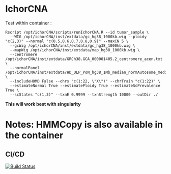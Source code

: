 
# IchorCNA

Test within container :

```
Rscript /opt/ichorCNA/scripts/runIchorCNA.R --id tumor_sample \
  --WIG /opt/ichorCNA/inst/extdata/gc_hg38_1000kb.wig --ploidy "c(2,3)" --normal "c(0.5,0.6,0.7,0.8,0.9)" --maxCN 5 \
  --gcWig /opt/ichorCNA/inst/extdata/gc_hg38_1000kb.wig \
  --mapWig /opt/ichorCNA/inst/extdata/map_hg38_1000kb.wig \
  --centromere /opt/ichorCNA/inst/extdata/GRCh38.GCA_000001405.2_centromere_acen.txt \
  --normalPanel /opt/ichorCNA/inst/extdata/HD_ULP_PoN_hg38_1Mb_median_normAutosome_median.rds \
  --includeHOMD False --chrs "c(1:22, \"X\")" --chrTrain "c(1:22)" \
  --estimateNormal True --estimatePloidy True --estimateScPrevalence True \
  --scStates "c(1,3)" --txnE 0.9999 --txnStrength 10000 --outDir ./
```

**This will work best with singularity**

# Notes: HMMCopy is also available in the container

## CI/CD

[![Build Status](https://github.com/bwbioinfo/modules/actions/workflows/build-and-push.yml/badge.svg?branch=)](https://github.com/bwbioinfo/modules/actions/workflows/build-and-push.yml?query=branch%3A)

